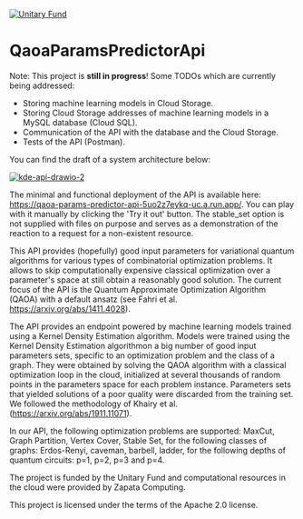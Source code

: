 [![Unitary Fund](https://img.shields.io/badge/Supported%20By-UNITARY%20FUND-brightgreen.svg?style=for-the-badge)](http://unitary.fund)
# QaoaParamsPredictorApi

Note: This project is <b>still in progress</b>! Some TODOs which are currently being addressed:

 - Storing machine learning models in Cloud Storage.
 - Storing Cloud Storage addresses of machine learning models in a MySQL database (Cloud SQL).
 - Communication of the API with the database and the Cloud Storage.
 - Tests of the API (Postman).

You can find the draft of a system architecture below:

<a href="https://ibb.co/GvWn3DG"><img src="https://i.ibb.co/fYkqGWZ/kde-api-drawio-2.png" alt="kde-api-drawio-2" border="0"></a>

The minimal and functional deployment of the API is available here:
https://qaoa-params-predictor-api-5uo2z7eykq-uc.a.run.app/. You can play with it manually by clicking the 'Try it out' button.
The stable_set option is not supplied with files on purpose and serves as a demonstration of the reaction to a request for a non-existent resource.

This API provides (hopefully) good input parameters for variational quantum algorithms for various types of combinatorial optimization problems. It allows to skip computationally expensive classical optimization over a parameter's space at still obtain a reasonably good solution. The current focus of the API is the Quantum Approximate Optimization Algorithm (QAOA) with a default ansatz (see Fahri et al. https://arxiv.org/abs/1411.4028).

The API provides an endpoint powered by machine learning models trained using a Kernel Density Estimation algorithm. Models were trained using the Kernel Density Estimation algorithmon a big number of good input parameters sets, specific to an optimization problem and the class of a graph. They were obtained by solving the QAOA algorithm with a classical optimization loop in the cloud, initialized at several thousands of random points in the parameters space for each problem instance. Parameters sets that yielded solutions of a poor quality were discarded from the training set. We followed the methodology of Khairy et al. (https://arxiv.org/abs/1911.11071).

In our API, the following optimization problems are supported: MaxCut, Graph Partition, Vertex Cover, Stable Set, for the following classes of graphs: Erdos-Renyi, caveman, barbell, ladder, for the following depths of quantum circuits: p=1, p=2, p=3 and p=4.

The project is funded by the Unitary Fund and computational resources in the cloud were provided by Zapata Computing.

This project is licensed under the terms of the Apache 2.0 license.
